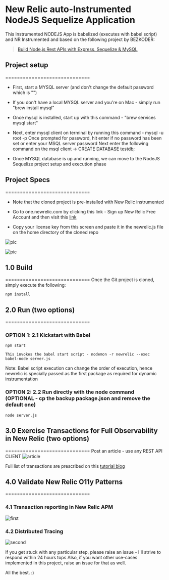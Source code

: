 # New Relic auto-Instrumented NodeJS Sequelize Application

This Instrumented NODEJS App is babelized (executes with babel script) and NR Instrumented and based on the following project by BEZKODER:
> [Build Node.js Rest APIs with Express, Sequelize & MySQL](https://bezkoder.com/node-js-express-sequelize-mysql/)

## Project setup
=============================

* First, start a MYSQL server (and don't change the default password which is "")

* If you don't have a local MYSQL server and you're on Mac - simply run "brew install mysql"

* Once mysql is installed, start up with this command - "brew services mysql start"

* Next, enter mysql client on terminal by running this command - mysql -u root -p 
    Once prompted for password, hit enter if no password has been set or enter your MSQL server password
    Next enter the following command on the msql client -> CREATE DATABASE testdb;
    
* Once MYSQL database is up and running, we can move to the NodeJS Sequelize project setup and execution phase


## Project Specs
=============================
 
* Note that the cloned project is pre-installed with New Relic instrumented

* Go to one.newrelic.com by clicking this link - Sign up New Relic Free Account and then visit this [link](https://one.newrelic.com/launcher/account-settings-launcher.account-settings-launcher)

* Copy your license key from this screen and paste it in the newrelic.js file on the home directory of the cloned repo

![pic](https://user-images.githubusercontent.com/45892212/97128724-2dbd2780-1791-11eb-8052-57a9625eaedd.png)



![pic](https://user-images.githubusercontent.com/45892212/97128822-71b02c80-1791-11eb-98f1-63e478ad34f8.png)




## 1.0 Build 
=============================
Once the Git project is cloned, simply execute the following:
```
npm install
```

## 2.0 Run (two options)
=============================

### OPTION 1: 2.1 Kickstart with Babel
```
npm start
```
    This invokes the babel start script - nodemon -r newrelic --exec babel-node server.js
    
Note: Babel script execution can change the order of execution, hence newrelic is specially passed as the first package as required for dynamic instrumentation

### OPTION 2: 2.2 Run directly with the node command (OPTIONAL - cp the backup package.json and remove the default one)
```
node server.js
```


## 3.0 Exercise Transactions for Full Observability in New Relic (two options)
=============================
Post an article - use any REST API CLIENT 
![article](https://user-images.githubusercontent.com/45892212/97129317-a8d30d80-1792-11eb-91d0-9893370bf313.png)

Full list of transactions are prescribed on this [tutorial blog](https://bezkoder.com/node-js-express-sequelize-mysql/#Test_the_APIs)

## 4.0 Validate New Relic O11y Patterns
=============================

### 4.1 Transaction reporting in New Relic APM
![first](https://user-images.githubusercontent.com/45892212/97129443-08311d80-1793-11eb-913e-f06b109ceb18.png)

### 4.2 Distributed Tracing
![second](https://user-images.githubusercontent.com/45892212/97129457-1121ef00-1793-11eb-84a5-7b415ffe9054.png)

If you get stuck with any particular step, please raise an issue - I'll strive to respond within 24 hours tops
Also, if you want other use-cases implemented in this project, raise an issue for that as well.

All the best. :)

